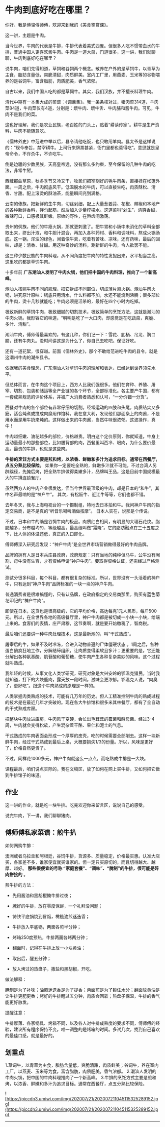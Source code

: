 # 牛肉到底好吃在哪里？

你好，我是傅骏傅师傅，欢迎来到我的《美食鉴赏课》。

这一讲，主题是牛肉。

当今世界，牛肉的代表是牛排，牛排代表着美式西餐。但很多人吃不惯带血水的牛排，普通中国人更喜欢酱牛肉。牛肉是一道大菜，门道很多，这一讲，我们就聊聊，牛肉到底好吃在哪里？

说牛肉，咱们先得知道，草饲和谷饲两个概念。散养在户外的是草饲牛，以青草为主食，脂肪含量低，爽脆清甜，肉质鲜美。室内工厂里，用燕麦、玉米等的谷物喂养的是谷饲牛，富含脂肪，肉质肥美，香气浓郁。

自古以来，我们中国人吃的都是草饲牛。其实，我们汉族，并不擅长料理牛肉。

清代中期有一本集大成的菜谱：《调鼎集》。我一条条核对过，猪肉菜314道，羊肉菜84道，牛肉菜仅有4道，分别是：煨牛肉、煨牛舌、牛肉脯和酱牛肉。可见，牛肉不是我们的菜。

这也好理解，我们是农业民族，老百姓的门头上，贴着“耕读传家”。耕牛是生产资料，牛肉不能随意吃。

《儒林外史》中范进中举以后，县令请他吃饭，也只敢用羊肉。县太爷是这样说的：“现今奉旨，禁宰耕牛。上司行来牌票甚紧，衙门里都也莫得吃”。意思就是皇帝命令，不许杀牛，不许吃牛。

倒是边疆的少数民族，天高皇帝远，没有那么多约束，至今保留的几种牛肉的吃法，非常牛掰。

西藏那曲草原，秋冬季节又冷又干，牧民们把宰割好的牦牛肉条，直接挂在帐篷外面。一周之后，牛肉彻底风干。低温脱水的牛肉，可以直接生吃，肉质酥松、清香、甘甜。配上滚烫的酥油茶，能量瞬间充到满格。

云南的傣族，把新鲜的生牛肉，切丝剁细，配上大量葱姜蒜、花椒、辣椒和本地产的各种新鲜香料，拌匀起筋，然后加入少量柠檬水。这道菜叫“剁生”，清爽香甜，微辣可口，口感极其鲜嫩。原始的野性，在唇齿间激荡。

贵州的侗族，他们的牛瘪火锅，那就更刺激了。把牛胃和小肠中未消化的草料全部取出来，挤出汁液，和牛胆汁混合，再加入各种药材、香料和调味料，熬成火锅汤底。这一锅，浑浊的绿色，闻着像牛粪，吃着有苦味、凉味，还有药味，最后的回味，却是：清香、甘甜。用这种奇妙的汤料，涮新鲜的牛肉，令人欲罢不能。

这三种少数民族的牛肉料理，从不同角度把牛肉的特性发掘出来，水平相当之高。这里吃的都是草饲牛肉。

十多年前 **广东潮汕人发明了牛肉火锅，他们把中国的牛肉料理，推向了一个新高峰。**

潮汕人按照牛肉不同的肌理，把它拆成不同部位，切成薄片涮火锅。潮汕牛肉火锅，讲究原汁原味：锅底只用清水，什么料都不加，水还不能烧到沸腾；很多部位的牛肉，烫十几秒就能吃；牛肉必须是活杀的，最好在四个小时内吃掉。

极致新鲜的草饲牛肉，极致细腻的切割技术，极致简单的烹饪方法，这就是潮汕的牛肉火锅。我形容它的味道，“明明是吃了一大口肉，却感觉是在吃蔬菜，爽脆、多汁、清甜”。

潮汕牛肉，傅师傅最喜欢的，有这几种，你们记一下：雪花、匙柄、吊龙、胸口朥，还有牛肉丸。没时间讲这是为什么了，你自己去吃吧。保证好吃。

还有一道花絮，很穿越。前面《儒林外史》，那个不敢给范进吃牛肉的县令，就是这潮州牛肉的潮州县令。

依据我的美食理念，广东潮汕人对草饲牛肉的理解和表达，已经达到世界领先水平。

但总体而言，在牛肉这个项目上，西方人比我们强很多。他们在育种、养殖、屠宰、切割、包装和储运等全产业链的各个环节，全部标准化。各主要产牛国，都有一套成熟规范的评价体系，并被广大消费者熟悉和认可，“一分价钿一分货”。

西餐对牛肉的各个部位有非常仔细的切割。经常运动的四肢和头尾，肉质结实又多筋，适合炖煮或搅成肉糜用作馅料。我在意大利，发现他们那面条上的肉酱，不是用水而是用牛奶来炖的。这样做出来的牛肉酱，当然牛味很浓郁。这波操作，真牛！

牛肉越细嫩、油花越多的部位，价格越贵。明白这个定价原则，你就知道，牛身上运动量最小的那些部位，比如腰背部的肉，西餐里叫西冷、眼肉，为什么要价最高。最贵的牛排，也就是这些肉。

 **牛排的烹饪方式主要是煎和烤，以浓香、鲜嫩和多汁为追求目标。通常在西餐厅，点五分熟比较保险。** 如果你一定要吃全熟的，鲜嫩多汁就不可能。不过台湾人另辟蹊径，先腌后烤，把全熟牛排做得柔嫩多汁，品牌叫王品，这是目前中国规模最大的牛排连锁餐厅。

虽然西方人的牛肉产业很发达，但当今世界最顶级的牛肉，却是日本的“和牛”，其中名声最响的是“神户牛”。 其次，有松阪牛、近江牛等等，它们也都不错。

去年冬天，我与上海电视台的一个摄制组，特地去日本拍和牛。我问神户牛肉的指定交易商，是不是真的“听音乐喝啤酒做按摩”。 日本人实在，说那是个传说。

不过，日本和牛的确是谷饲牛肉的极品。肉质红白相间，有明显的大理石花纹。脂肪越多，分布越均匀，等级越高，最高级叫做“霜降”。它的脂肪融点在三十五度之下，比人体的体温还低，真正的入口即化。

傅师傅深入研究后发现：“神户牛肉”是全世界市场营销做得最好的牛肉品牌。

品牌的拥有人是日本兵库县政府，政府规定：只有当地的纯种但马牛，公牛没有阉割，母牛没有生育，才有资格申请“神户牛肉”。要取得资格认证，还需经过严格测试。

测试分很多科目，每个科目，都有很复杂的标准。所以，世界没有一头活着的神户牛，只有达到“神户牛肉”品牌标准的一块一块的神户牛肉。

普通消费者是很难搞懂的，只有认品牌，在政府指定的交易商那里，购买有蓝色菊花印记的“神户牛肉”。

即使在日本，这货也是很高级的，它的平均价格，高达每克1元人民币，每斤500元。所以，在全世界各地的高级餐厅里，神户牛肉都是被切成一小块一小块，给端上来的。食客们的表情，庄严肃穆，这节奏啊，就是要开始缴税了，智商税。

最后咱们还要讲一种牛肉处理技术，这是最新潮的，叫“干式熟成”。

屠宰后的牛，如果不及时冷冻，会进入动物普遍的尸体僵硬状态 。1周之后，各种蛋白酶疯狂地工作，分解结缔组织，让肉质变得柔软且多汁；更重要的是，它还能分解出各种氨基酸、肌苷酸和葡萄糖，使牛肉产生各种复杂美妙的风味。这个过程就叫熟成。

我年轻的时候，从事文化人类学研究，研究对象是大兴安岭的鄂温克猎民。当时我就知道，打下的大块鹿肉，露天放一段时间，滋味会更浓郁。鄂温克人说，“肉臭了，更好吃”。跟这个牛肉熟成的原理是一样的。

人类掌握肉类熟成的技术，可能有几万年的历史。但人工精准控制牛肉的熟成过程的技术是在最近几年才突破的。现在各大牛排馆和很多米其林餐厅，都有了全自动的干式熟成库房。

把整块牛肉放进库房，牛肉风干变硬，会长出毛茸茸的霉菌和酵母菌。经过3-4周，牛肉就会变得松软，产生混杂着干酪、果仁和泥土的气息。

干式熟成的牛肉表面会形成一个厚厚的皮壳，吃的时候需要全部削去。这样一块新鲜牛肉，经过干式熟成到最后上桌，大概要损失1/3的份量。所以，风味是更好了，价格自然更贵了。

不过，同样花1000多元，神户牛肉就这么一点点，而吃熟成牛排是一大块。

课程最后，咱们说点实际的。我在文稿区，放了如何在网上买牛排，又如何把它做到牛排馆子的味道。

## 作业

这一讲的作业，就是吃一块牛排。吃完欢迎你来留言区，说说自己的感受。

说完牛肉，下一讲，我们聊聊猪肉。

## 傅师傅私家菜谱：煎牛扒  

如何网购牛排：

澳洲或者乌拉圭和阿根廷，谷饲牛排，货源多、质量稳定，价格最实惠。认准大店买，各家差不多，谁家便宜就买谁家的。但一定只买原切的，而且切得越大、越厚、越好。 **那些很便宜的号称 “家庭套餐”、“调味”、“腌制”的牛排，很可能是碎肉拼接的** 。

煎牛排的方法：

* 先用酱油和黑胡椒腌牛排过夜；

* 腌好的牛排，放在零度保鲜，一个礼拜没问题；

* 铸铁平底锅烧到冒烟，橄榄油煎迷迭香；

* 牛排放入平底锅，两面各煎半分钟；

* 烤箱250度预热，牛排两面各烤两分钟；

* 翻面时，记得在牛排上放一小块黄油；

* 取出后，醒五分钟；

* 放入烤过的热盘子，撒盐和黑胡椒，开吃。

做法解释：

腌制是为了补味；油煎迷迭香是为了提香；两面煎是为了锁住水分；翻面放黄油是让牛排更肥更香；烤好的牛排醒过五分钟，肉质会回软；热盘子保温，牛排的香气能更好散发。

提醒注意：

牛排厚薄、各家锅具、烤箱不同，以及各人对牛排成熟度的要求不同，傅师傅的经验，建议所有程序保持不变，唯一调整的是烤箱的时间。多试几次，找到自己喜欢的最佳口感，就是最好的。

## 划重点

1.草饲牛，以青草为主食，脂肪含量低，爽脆清甜，肉质鲜美；谷饲牛，养在室内工厂，以燕麦、玉米等为食，富含脂肪，肉质肥美，香气浓郁。
2.潮汕人发明的牛肉火锅，把中国的牛肉料理推向了一个新高峰。
3.牛排的烹饪方式主要是煎和烤，以浓香、鲜嫩和多汁为追求目标。通常在西餐厅，点五分熟比较保险。

![https://piccdn3.umiwi.com/img/202007/21/202007211045115325289152.jpg](https://piccdn3.umiwi.com/img/202007/21/202007211045115325289152.jpg)

---
